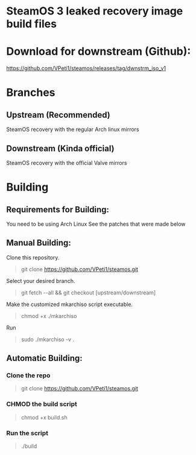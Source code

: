 # SteamOS 3 leaked recovery image build files

# Download for downstream (Github):
https://github.com/VPeti1/steamos/releases/tag/dwnstrm_iso_v1

# Branches

## Upstream (Recommended)
SteamOS recovery with the regular Arch linux mirrors

## Downstream (Kinda official)
SteamOS recovery with the official Valve mirrors

# Building

## Requirements for Building:

You need to be using Arch Linux
See the patches that were made below

## Manual Building:

 Clone this repository.
 > git clone https://github.com/VPeti1/steamos.git

 Select your desired branch.
 > git fetch --all && git checkout [upstream/downstream]

 Make the customized mkarchiso script executable.
 > chmod +x ./mkarchiso

 Run 
 > sudo ./mkarchiso -v . 

## Automatic Building:

### Clone the repo

> git clone https://github.com/VPeti1/steamos.git

### CHMOD the build script

> chmod +x build.sh

### Run the script

> ./build
